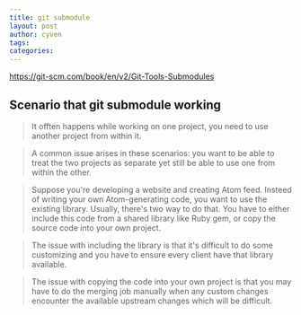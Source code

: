 ```yaml
---
title: git submodule
layout: post
author: cyven
tags:
categories:
---
```


https://git-scm.com/book/en/v2/Git-Tools-Submodules

## Scenario that git submodule working

> It offten happens while working on one project, you need to use another project from within it.

>  A common issue arises in these scenarios: you want to be able to treat the two projects as separate yet still be able to use one from within the other.

> Suppose you're developing a website and creating Atom feed. Insteed of writing your own Atom-generating code, you want to use the existing library. Usually, there's two way to do that. You have to either include this code from a shared library like Ruby gem, or copy the source code into your own project.

> The issue with including the library is that it's difficult to do some customizing and you have to ensure every client have that library available.

> The issue with copying the code into your own project is that you may have to do the merging job manually when any custom changes encounter the available upstream changes which will be difficult.


